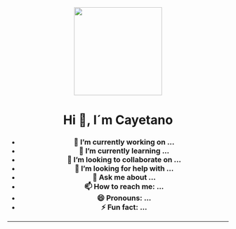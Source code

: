 <div id="header" align="center">
    <img src="https://media.giphy.com/media/v1.Y2lkPTc5MGI3NjExOTQyM2I1ZGYwMzQ5ZGU0MzEwNjIzZTdmYjc0MTRlMDRlZmZiODU2OSZlcD12MV9pbnRlcm5hbF9naWZzX2dpZklkJmN0PWc/jTNG3RF6EwbkpD4LZx/giphy.gif" width="200">
    <h1 align="center">Hi 👋, I´m Cayetano</h1>
    <h3>

- 🔭 I’m currently working on ...
- 🌱 I’m currently learning ...
- 👯 I’m looking to collaborate on ...
- 🤔 I’m looking for help with ...
- 💬 Ask me about ...
- 📫 How to reach me: ...
- 😄 Pronouns: ...
- ⚡ Fun fact: ...
</h3>
</div>

<hr>

